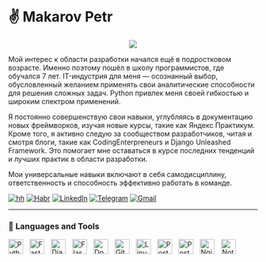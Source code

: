 # :v: Makarov Petr

<p align="center">
  <a href="ttps://hh.ru/resume/f71b73ceff0d2b5fa80039ed1f684d4f6e4131">
    <img src="https://readme-typing-svg.demolab.com?font=Fira+Code&pause=1000&center=true&vCenter=true&random=false&width=440&height=45&lines=Always+learning+new;Python+Backend+Developer" /></a>
</p>

Мой интерес к области разработки начался ещё в подростковом возрасте. Именно поэтому пошёл в школу программистов, где обучался 7 лет. IT-индустрия для меня — осознанный выбор, обусловленный желанием применять свои аналитические способности для решения сложных задач. Python привлек меня своей гибкостью и широким спектром применений.

Я постоянно совершенствую свои навыки, углубляясь в документацию новых фреймворков, изучая новые курсы, такие как Яндекс Практикум. Кроме того, я активно следую за сообществом разработчиков, читая и смотря блоги, такие как CodingEnterpreneurs и Django Unleashed Framework. Это помогает мне оставаться в курсе последних тенденций и лучших практик в области разработки.

Мои универсальные навыки включают в себя самодисциплину, ответственность и способность эффективно работать в команде.

   <p align="left">
      <a href="https://hh.ru/resume/f71b73ceff0d2b5fa80039ed1f684d4f6e4131">
         <img alt="hh" title="My hh resume" src="https://custom-icon-badges.demolab.com/badge/hh.ru-CE4630?style=for-the-badge&logo=headhunter_logo&logoColor=white"/></a> 
      <a href="https://career.habr.com/makarovpetr12">
         <img alt="Habr" title="My Habr resume" src="https://custom-icon-badges.demolab.com/badge/Habr-65A3BE?style=for-the-badge&logo=habr&logoColor=white"/></a> 
      <a href="https://www.linkedin.com/in/makarov-petr/">
         <img alt="LinkedIn" title="My LinkedIn resume" src="https://custom-icon-badges.demolab.com/badge/LinkedIn-0A66C2?style=for-the-badge&logo=linkedin&logoColor=white"/></a> 
      <a href="https://t.me/makarov_petr">
         <img alt="Telegram" title="My Telegram" src="https://custom-icon-badges.demolab.com/badge/Telegram-26A5E4?style=for-the-badge&logo=telegram&logoColor=white"/></a> 
      <a href="mailto:makarov.petr2004@gmail.com">
         <img alt="Gmail" title="My email address" src="https://custom-icon-badges.demolab.com/badge/Email-EA4335?style=for-the-badge&logo=gmail&logoColor=white"/></a> 
   </p>

---

### 🧰 Languages and Tools

<img align="left" alt="Python" width="30px" style="padding-right:10px;" src="https://cdn.jsdelivr.net/gh/devicons/devicon/icons/python/python-plain.svg" />
<img align="left" alt="FastAPI" width="30px" style="padding-right:10px;" src="https://cdn.jsdelivr.net/gh/devicons/devicon@latest/icons/fastapi/fastapi-original.svg"/>
<img align="left" alt="Django" width="30px" style="padding-right:10px;" src="https://cdn.jsdelivr.net/gh/devicons/devicon@latest/icons/django/django-plain.svg" />
<img align="left" alt="Flask" width="30px" style="padding-right:10px;" src="https://cdn.jsdelivr.net/gh/devicons/devicon@latest/icons/flask/flask-original.svg" />
<img align="left" alt="Docker" width="30px" style="padding-right:10px;" src="https://cdn.jsdelivr.net/gh/devicons/devicon@latest/icons/docker/docker-original.svg" />
<img align="left" alt="Git" width="30px" style="padding-right:10px;" src="https://cdn.jsdelivr.net/gh/devicons/devicon/icons/git/git-original.svg" />
<img align="left" alt="Linux" width="30px" style="padding-right:10px;" src="https://cdn.jsdelivr.net/gh/devicons/devicon/icons/linux/linux-original.svg" />
<img align="left" alt="PostgreSQL" width="30px" style="padding-right:10px;" src="https://cdn.jsdelivr.net/gh/devicons/devicon@latest/icons/postgresql/postgresql-original.svg" />
<img align="left" alt="Postman" width="30px" style="padding-right:10px;" src="https://cdn.jsdelivr.net/gh/devicons/devicon@latest/icons/postman/postman-original.svg" />
<img align="left" alt="Nginx" width="30px" style="padding-right:10px;" src="https://cdn.jsdelivr.net/gh/devicons/devicon@latest/icons/nginx/nginx-original.svg" />
<img align="left" alt="Notion" width="30px" style="padding-right:10px;" src="https://cdn.jsdelivr.net/gh/devicons/devicon@latest/icons/notion/notion-original.svg" />
<br />


